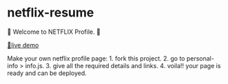 # netflix-resume

🍻 Welcome to NETFLIX Profile. 🍻

[🚀live demo](https://main--cute-queijadas-25ee96.netlify.app/)

Make your own netflix profile page:
1️. fork this project.
2️. go to personal-info > info.js.
3️. give all the required details and links.
4️. voila!! your page is ready and can be deployed.


